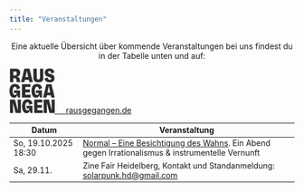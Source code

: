 ```yaml
---
title: "Veranstaltungen"
---
```


<p style="text-align:center">
Eine aktuelle Übersicht über kommende Veranstaltungen bei uns findest du in der Tabelle unten und auf:
</p>

<p style="text-align:center">
</p>

<div class="buttons is-centered">
    <a href="https://rausgegangen.de/locations/aula-des-collegium-academicum/"><img src="logo_rausgegangen_freigeist.svg" width="80"/>
    &nbsp;&nbsp;&nbsp;
    <a href="https://rausgegangen.de/organizations/collegium-academicum/" class="button is-medium is-primary">
        <span class="icon">
            <i class="icon-link"></i>
        </span>
        <span>rausgegangen.de</span>
    </a>
</div>

Datum | Veranstaltung 
-------- | -------- 
So, 19.10.2025 18:30 | <a href="https://www.vernunftwahn.de/">Normal – Eine Besichtigung des Wahns</a>. Ein Abend gegen Irrationalismus &  instrumentelle Vernunft
Sa, 29.11. | Zine Fair Heidelberg, Kontakt und Standanmeldung: solarpunk.hd@gmail.com
